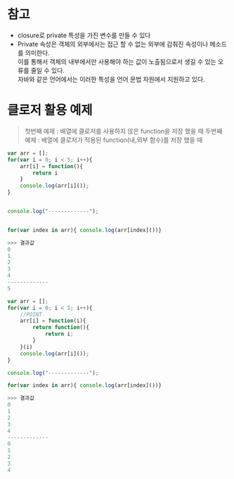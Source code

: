 # 참고 
* closure로 private 특성을 가진 변수를 만들 수 있다 
* Private 속성은 객체의 외부에서는 접근 할 수 없는 외부에 감춰진 속성이나 메소드를 의미한다.  
이를 통해서 객체의 내부에서만 사용해야 하는 값이 노출됨으로서 생길 수 있는 오류를 줄일 수 있다.   
자바와 같은 언어에서는 이러한 특성을 언어 문법 차원에서 지원하고 있다.


# 클로저 활용 예제 
> 첫번째 예제 : 배열에 클로저를 사용하지 않은 function을 저장 했을 때
> 두번째 예제 : 배열에 클로저가 적용된 function(내,외부 함수)를 저장 했을 때

```js
var arr = [];
for(var i = 0; i < 5; i++){
    arr[i] = function(){
        return i
    }    
    console.log(arr[i]());
}


console.log("-------------");


for(var index in arr){ console.log(arr[index]())}

>>> 결과값
0
1
2
3
4
-------------
5
```



```js
var arr = [];
for(var i = 0; i < 5; i++){
    //POINT
    arr[i] = function(i){
        return function(){
            return i;
        }
    }(i)    
    console.log(arr[i]());
}

console.log("-------------");

for(var index in arr){ console.log(arr[index]())}

>>> 결과값
0
1
2
3
4
-------------
0
1
2
3
4
```

